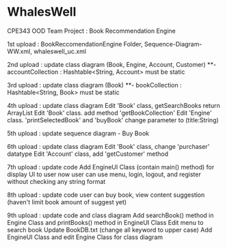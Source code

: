 # WhalesWell
CPE343 OOD Team Project : Book Recommendation Engine

1st upload : BookReccomendationEngine Folder, Sequence-Diagram-WW.xml, whaleswell_uc.xml

2nd upload : update class diagram (Book, Engine, Account, Customer) **- accountCollection : Hashtable<String, Account> must be static

3rd upload : update class diagram (Book) **- bookCollection : Hashtable<String, Book> must be static

4th upload : update class diagram
  Edit 'Book' class, getSearchBooks return ArrayList<Book>
  Edit 'Book' class. add method 'getBookCollection'
  Edit 'Engine' class. 'printSelectedBook' and 'buyBook' change parameter to (title:String)

5th upload : update sequence diagram - Buy Book

6th upload : update class diagram 
  Edit 'Book' class, change 'purchaser' datatype
  Edit 'Account' class, add 'getCustomer' method

7th upload : update code
  Add EngineUI Class (contain main() method) for display UI to user
  now user can use menu, login, logout, and register without checking any string format
  
8th upload : update code
  user can buy book, view content suggestion (haven't limit book amount of suggest yet)
  
9th upload : update code and class diagram
  Add searchBook() method in Engine Class and printBooks() method in EngineUI Class
  Edit menu to search book
  Update BookDB.txt (change all keyword to upper case)
  Add EngineUI Class and edit Engine Class for class diagram
